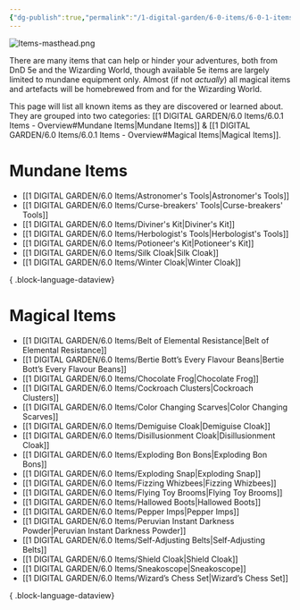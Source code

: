 ```yaml
---
{"dg-publish":true,"permalink":"/1-digital-garden/6-0-items/6-0-1-items-overview/","tags":["MOC"]}
---
```


![Items-masthead.png](/img/user/1%20DIGITAL%20GARDEN/Images%20&%20Banners/Items-masthead.png)

There are many items that can help or hinder your adventures, both from DnD 5e and the Wizarding World, though available 5e items are largely limited to mundane equipment only. Almost (if not *actually*) all magical items and artefacts will be homebrewed from and for the Wizarding World. 

This page will list all known items as they are discovered or learned about. They are grouped into two categories: [[1 DIGITAL GARDEN/6.0 Items/6.0.1 Items - Overview#Mundane Items\|Mundane Items]] & [[1 DIGITAL GARDEN/6.0 Items/6.0.1 Items - Overview#Magical Items\|Magical Items]].

# Mundane Items

- [[1 DIGITAL GARDEN/6.0 Items/Astronomer's Tools\|Astronomer's Tools]]
- [[1 DIGITAL GARDEN/6.0 Items/Curse-breakers' Tools\|Curse-breakers' Tools]]
- [[1 DIGITAL GARDEN/6.0 Items/Diviner's Kit\|Diviner's Kit]]
- [[1 DIGITAL GARDEN/6.0 Items/Herbologist's Tools\|Herbologist's Tools]]
- [[1 DIGITAL GARDEN/6.0 Items/Potioneer's Kit\|Potioneer's Kit]]
- [[1 DIGITAL GARDEN/6.0 Items/Silk Cloak\|Silk Cloak]]
- [[1 DIGITAL GARDEN/6.0 Items/Winter Cloak\|Winter Cloak]]

{ .block-language-dataview}

# Magical Items

- [[1 DIGITAL GARDEN/6.0 Items/Belt of Elemental Resistance\|Belt of Elemental Resistance]]
- [[1 DIGITAL GARDEN/6.0 Items/Bertie Bott’s Every Flavour Beans\|Bertie Bott’s Every Flavour Beans]]
- [[1 DIGITAL GARDEN/6.0 Items/Chocolate Frog\|Chocolate Frog]]
- [[1 DIGITAL GARDEN/6.0 Items/Cockroach Clusters\|Cockroach Clusters]]
- [[1 DIGITAL GARDEN/6.0 Items/Color Changing Scarves\|Color Changing Scarves]]
- [[1 DIGITAL GARDEN/6.0 Items/Demiguise Cloak\|Demiguise Cloak]]
- [[1 DIGITAL GARDEN/6.0 Items/Disillusionment Cloak\|Disillusionment Cloak]]
- [[1 DIGITAL GARDEN/6.0 Items/Exploding Bon Bons\|Exploding Bon Bons]]
- [[1 DIGITAL GARDEN/6.0 Items/Exploding Snap\|Exploding Snap]]
- [[1 DIGITAL GARDEN/6.0 Items/Fizzing Whizbees\|Fizzing Whizbees]]
- [[1 DIGITAL GARDEN/6.0 Items/Flying Toy Brooms\|Flying Toy Brooms]]
- [[1 DIGITAL GARDEN/6.0 Items/Hallowed Boots\|Hallowed Boots]]
- [[1 DIGITAL GARDEN/6.0 Items/Pepper Imps\|Pepper Imps]]
- [[1 DIGITAL GARDEN/6.0 Items/Peruvian Instant Darkness Powder\|Peruvian Instant Darkness Powder]]
- [[1 DIGITAL GARDEN/6.0 Items/Self-Adjusting Belts\|Self-Adjusting Belts]]
- [[1 DIGITAL GARDEN/6.0 Items/Shield Cloak\|Shield Cloak]]
- [[1 DIGITAL GARDEN/6.0 Items/Sneakoscope\|Sneakoscope]]
- [[1 DIGITAL GARDEN/6.0 Items/Wizard’s Chess Set\|Wizard’s Chess Set]]

{ .block-language-dataview}

